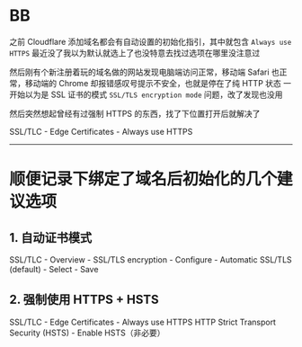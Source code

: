 <!-- ##{"timestamp":1743850589}## -->

# BB
之前 Cloudflare 添加域名都会有自动设置的初始化指引，其中就包含 `Always use HTTPS` 
最近没了我以为默认就选上了也没特意去找过选项在哪里没注意过

然后刚有个新注册着玩的域名做的网站发现电脑端访问正常，移动端 Safari 也正常，移动端的 Chrome 却报错感叹号提示不安全，也就是停在了纯 HTTP 状态
一开始以为是 SSL 证书的模式 `SSL/TLS encryption mode` 问题，改了发现也没用

然后突然想起曾经有过强制 HTTPS 的东西，找了下位置打开后就解决了

SSL/TLC - Edge Certificates - Always use HTTPS

-----------------------------------------------------------------------------
# 顺便记录下绑定了域名后初始化的几个建议选项
## 1. 自动证书模式
SSL/TLC - Overview - SSL/TLS encryption - Configure - Automatic SSL/TLS (default) - Select - Save

## 2. 强制使用 HTTPS + HSTS
SSL/TLC - Edge Certificates - Always use HTTPS
HTTP Strict Transport Security (HSTS) - Enable HSTS（非必要）